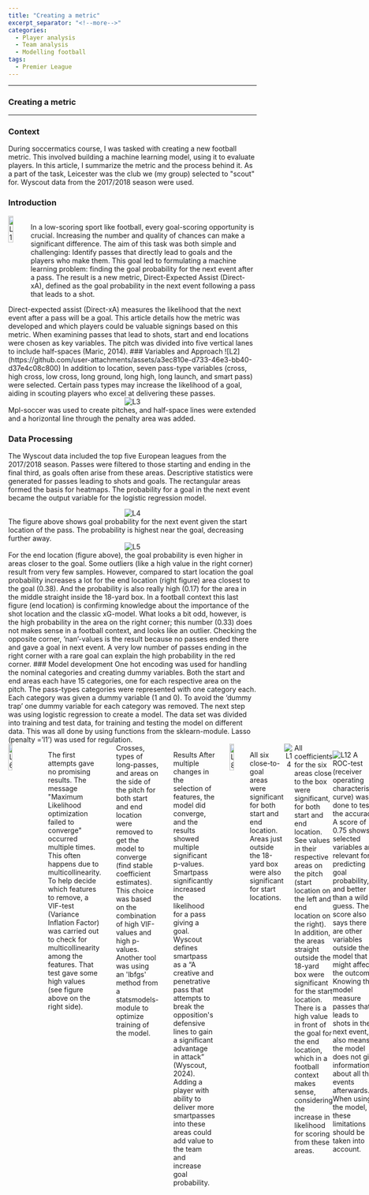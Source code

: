 ```yaml
---
title: "Creating a metric"
excerpt_separator: "<!--more-->"
categories:
  - Player analysis
  - Team analysis
  - Modelling football
tags:
  - Premier League
---
```

------------
### Creating a metric
------------
### Context
During soccermatics course, I was tasked with creating a new football metric. This involved building a machine learning model, using it to evaluate players. In this article, I summarize the metric and the process behind it. As a part of the task, Leicester was the club we (my group) selected to "scout" for. Wyscout data from the 2017/2018 season were used.

### Introduction 
<div style="display: flex; align-items: flex-start;">
  <img src="https://github.com/user-attachments/assets/35ebe3fb-bd73-4841-ba97-034a8a02fd3e" alt="L1" style="margin-right:20px; width:40%;"/>
  <p>In a low-scoring sport like football, every goal-scoring opportunity is crucial. Increasing the number and quality of chances can make a significant difference. The aim of this task was both simple and challenging: Identify passes that directly lead to goals and the players who make them.
This goal led to formulating a machine learning problem: finding the goal probability for the next event after a pass. The result is a new metric, Direct-Expected Assist (Direct-xA), defined as the goal probability in the next event following a pass that leads to a shot.</p>
</div>
Direct-expected assist (Direct-xA) measures the likelihood that the next event after a pass will be a goal. This article details how the metric was developed and which players could be valuable signings based on this metric. When examining passes that lead to shots, start and end locations were chosen as key variables. The pitch was divided into five vertical lanes to include half-spaces (Maric, 2014).
### Variables and Approach
![L2](https://github.com/user-attachments/assets/a3ec810e-d733-46e3-bb40-d37e4c08c800)
In addition to location, seven pass-type variables (cross, high cross, low cross, long ground, long high, long launch, and smart pass) were selected. Certain pass types may increase the likelihood of a goal, aiding in scouting players who excel at delivering these passes.
<div style="text-align:center;">
  <img src="https://github.com/user-attachments/assets/dff2b8d3-7a75-41dd-bf10-21504a5efb3b" alt="L3" style="max-width:80%;"/>
</div>
Mpl-soccer was used to create pitches, and half-space lines were extended and a horizontal line through the penalty area was added. 

### Data Processing
The Wyscout data included the top five European leagues from the 2017/2018 season. Passes were filtered to those starting and ending in the final third, as goals often arise from these areas.
Descriptive statistics were generated for passes leading to shots and goals. The rectangular areas formed the basis for heatmaps. The probability for a goal in the next event became the output variable for the logistic regression model.
<div style="text-align:center;">
  <img src="https://github.com/user-attachments/assets/3f98d6b8-87c9-4afc-9f8e-0d1b469a946f" alt="L4" style="max-width:80%;"/>
</div>
The figure above shows goal probability for the next event given the start location of the pass. The probability is highest near the goal, decreasing further away.
<div style="text-align:center;">
  <img src="https://github.com/user-attachments/assets/0dede729-cfa6-4e91-ad67-b43a45fe6208" alt="L5" style="max-width:80%;"/>
</div>
For the end location (figure above), the goal probability is even higher in areas closer to the goal. Some outliers (like a high value in the right corner) result from very few samples. However, compared to start location the goal probability increases a lot for the end location (right figure) area closest to the goal (0.38). And the probability is also really high (0.17) for the area in the middle straight inside the 18-yard box. In a football context this last figure (end location) is confirming knowledge about the importance of the shot location and the classic xG-model. What looks a bit odd, however, is the high probability in the area on the right corner; this number (0.33) does not makes sense in a football context, and looks like an outlier. Checking the opposite corner, ‘nan’-values is the result because no passes ended there and gave a goal in next event. A very low number of passes ending in the right corner with a rare goal can explain the high probability in the red corner.
### Model development
One hot encoding was used for handling the nominal categories and creating dummy variables. Both the start and end areas each have 15 categories, one for each respective area on the pitch. The pass-types categories were represented with one category each. 
Each category was given a dummy variable (1 and 0).  To avoid the ‘dummy trap’ one dummy variable for each category was removed. The next step was using logistic regression to create a model. The data set was divided into training and test data, for training and testing the model on different data. This was all done by using functions from the sklearn-module. Lasso (penalty =’l1’) was used for regulation.
<div style="display:flex; justify-content:space-between; align-items:flex-start; gap:30px;">
  <img src="https://github.com/user-attachments/assets/53710975-8951-40e1-b7c9-ee15e3f5c2c3" alt="L6" style="width:40%;"/> <p>
  <p>The first attempts gave no promising results. The message "Maximum Likelihood optimization failed to converge" occurred multiple times.  This often happens due to multicollinearity.  To help decide which features to remove, a VIF-test (Variance Inflation Factor) was carried out to check for multicollinearity among the features. That test gave some high values (see figure above on the right side).</p>   
Crosses, types of long-passes, and areas on the side of the pitch for both start and end location were removed to get the model to converge (find stable coefficient estimates). 
This choice was based on the combination of high VIF-values and high p-values. Another tool was using an 'lbfgs' method from a statsmodels-module to optimize training of the model. 

Results
After multiple changes in the selection of features, the model did converge, and the results showed multiple significant p-values. Smartpass significantly increased the likelihood for a pass giving a goal. Wyscout defines smartpass as a “A creative and penetrative pass that attempts to break the opposition's defensive lines to gain a significant advantage in attack” (Wyscout, 2024).  
Adding a player with ability to deliver more smartpasses into these areas could add value to the team and increase goal probability. 
<div style="display: flex; align-items:flex-start;">
  <img src="https://github.com/user-attachments/assets/662260ad-487b-49aa-9294-d9690525d534" alt="L8" style="margin-right:20px; width:40%;"/> <p> All six close-to-goal areas were significant for both start and end location. Areas just outside the 18-yard box were also significant for start locations.</p>

<div style="text-align:center;">
  <img src="https://github.com/user-attachments/assets/e8477f16-c8ff-4e31-90fc-72f4c21795a3" alt="L14" style="max-width:90%;"/>
</div>
All coefficients for the six areas close to the box were significant, for both start and end location. See values in their respective areas on the pitch (start location on the left and end location on the right).  In addition, the areas straight outside the 18-yard box were significant for the start location.  There is a high value in front of the goal for the end location, which in a football context makes sense, considering the increase in likelihood for scoring from these areas.

![L12](https://github.com/user-attachments/assets/6752a8ae-39f5-4e9e-8ce2-bb4e3147d294)
A ROC-test (receiver operating characteristic curve) was done to test the accuracy. A score of 0.75 shows selected variables are relevant for predicting goal probability, and better than a wild guess. The score also says there are other variables outside the model that might affect the outcome. Knowing the model measure passes that leads to shots in the next event, also means the model does not give information about all the events afterwards. When using the model, these limitations should be taken into account.

Applying the model
Using the model gave direct expected assist for each player. The numbers are adjusted to per 90. There is a threshold for players with at least 300 minutes.  After normalizing for minutes,  the table show the direct expected assist per 90 (in the table below’ xA_per90’ is used as a shorter term for that). 
<div style="text-align:center;">
  <img src="https://github.com/user-attachments/assets/53d215d1-5635-4c49-a689-f7ff7f97b40a" alt="L13" style="max-width:100%;"/>
</div>
Before signing someone, current Leicester players had to be evaluated. The figure shows direct xA per 90 for current midfielders. One problem were the different task within the team.  Wilfried Ndidi for example, is playing in central midfield and tasked with performing on other metrics, and as a consequence score low on this metric. Therefore, to create a benchmark, top three midfielders performers on the metric from each club in premier league laid the foundation for an average score per 90 which is equal to 0.026. Leicesters top three performers on this metric gave following list: 
<div style="text-align:center;">
  <img src="https://github.com/user-attachments/assets/e8477f16-c8ff-4e31-90fc-72f4c21795a3" alt="L14" style="max-width:100%;"/>
</div>
Based on this evaluation, a suggestion would be consider upgrade Mark Albrighton

Figure: Calculating benchmark
![L14](https://github.com/user-attachments/assets/e8477f16-c8ff-4e31-90fc-72f4c21795a3)

Possible transfers in
<div style="text-align:center;">
  <img src="https://github.com/user-attachments/assets/96ceee42-020c-4763-aa1f-a44598f07016" alt="L18" style="max-width:100%;"/>
</div>    
Players realistically available considering club, value and reputation is highlighted. Based on the model, signing Lorenzo Insigne is my suggestion. A short-list with three names contains Lorenzo Insigne, Isaac Succes and Dominik Solanke. Karim Bellarabi might be an option, but as he is 30 years of age, I suggest other options. Lorenzo Insigne will cost around 60 m euros, and he will demand a high salary. He will be the most likely to produce most direct-expected assist per 90 from our targets. He also have played a lot of minutes, which makes him a safr option. Isaac Success is a budget option, with great numbers, but low minutes.

Sources 
Maric, R. (2014). The Half-Spaces. https://spielverlagerung.com/2014/09/16/the-half-spaces/
Wyscout, W. (2024). Smart pass. https://dataglossary.wyscout.com/smart_pass/

